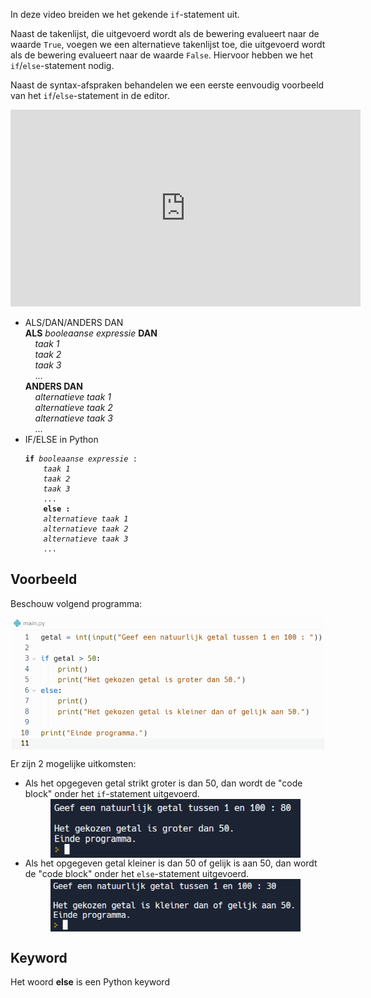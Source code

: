 In deze video breiden we het gekende <code>if</code>-statement uit.

Naast de takenlijst, die uitgevoerd wordt als de bewering evalueert naar de waarde <code>True</code>, voegen we een alternatieve takenlijst toe, die uitgevoerd wordt als de bewering evalueert naar de waarde <code>False</code>. Hiervoor hebben we het <code>if</code>/<code>else</code>-statement nodig.

Naast de syntax-afspraken behandelen we een eerste eenvoudig voorbeeld van het <code>if</code>/<code>else</code>-statement in de editor.

<div align="center">
  <iframe width="560" height="315" src="https://www.youtube.com/embed/eGSGV13-Z7o" title="YouTube video player" frameborder="0" allow="accelerometer; autoplay; clipboard-write; encrypted-media; gyroscope; picture-in-picture; web-share" allowfullscreen></iframe>
</div>

<ul>
  <li> ALS/DAN/ANDERS DAN<br>
    <b>ALS</b> <i>booleaanse expressie</i> <b>DAN</b><br>
    &nbsp;&nbsp;&nbsp; <i>taak 1</i><br>
    &nbsp;&nbsp;&nbsp; <i>taak 2</i><br>
    &nbsp;&nbsp;&nbsp; <i>taak 3</i><br>
    &nbsp;&nbsp;&nbsp; ...<br>
    <b>ANDERS DAN</b><br>
    &nbsp;&nbsp;&nbsp; <i>alternatieve taak 1</i><br>
    &nbsp;&nbsp;&nbsp; <i>alternatieve taak 2</i><br>
    &nbsp;&nbsp;&nbsp; <i>alternatieve taak 3</i><br>
    &nbsp;&nbsp;&nbsp; ...
  </li>
  <li> IF/ELSE in Python<br>
    <pre><code><b>if</b> <i>booleaanse expressie</i> :
    <i>taak 1</i>
    <i>taak 2</i>
    <i>taak 3</i> 
    ...
    <b>else :</b>
    <i>alternatieve taak 1</i>
    <i>alternatieve taak 2</i>
    <i>alternatieve taak 3</i>
    ...</code></pre>
  </li>
</ul>

## Voorbeeld
Beschouw volgend programma:

<div align="center">
  <img src="media/if_else_programma.png" align="center" width="500px" data-caption="Voorbeeldprogramma met IF/ELSE-statement." />
</div>

Er zijn 2 mogelijke uitkomsten:

<ul>
  <li> Als het opgegeven getal strikt groter is dan 50, dan wordt de "code block" onder het <code>if</code>-statement uitgevoerd.
    <div align="center">
      <img src="media/if_else_programma_true.png" align="center" width="400px" data-caption="Voorbeeldprogramma met IF/ELSE-statement.">
    </div>
  </li>
  <li> Als het opgegeven getal kleiner is dan 50 of gelijk is aan 50, dan wordt de "code block" onder het <code>else</code>-statement uitgevoerd.
    <div align="center">
      <img src="media/if_else_programma_false.png" align="center" width="400px" data-caption="Voorbeeldprogramma met IF/ELSE-statement.">
    </div>
  </li>
</ul>

## Keyword
Het woord <b>else</b> is een Python keyword
